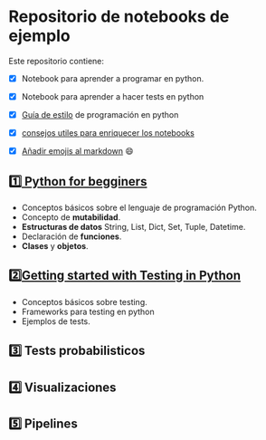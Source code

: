 # Repositorio de notebooks de ejemplo
Este repositorio contiene:

- [x] Notebook para aprender a programar en python.
- [x] Notebook para aprender a hacer tests en python
- [x] [Guía de estilo](https://peps.python.org/pep-0008/) de programación en python  
- [x] [consejos utiles para enriquecer los notebooks](https://towardsdatascience.com/enrich-your-jupyter-notebook-with-these-tips-55c8ead25255)
- [X] [Añadir emojis al markdown](https://tutorialmarkdown.com/emojis) 😄



## 1️⃣[ Python for begginers](https://github.com/pilarcode/notebooks/blob/dev/intro_python.ipynb)
- Conceptos básicos sobre el lenguaje de programación Python.
- Concepto de **mutabilidad**.  
- **Estructuras de datos** String, List, Dict, Set, Tuple, Datetime.
- Declaración de **funciones**.
- **Clases** y **objetos**.

## 2️⃣[Getting started with Testing in Python](https://github.com/pilarcode/notebooks/blob/dev/testing_python.ipynb)
- Conceptos básicos sobre testing.
- Frameworks para testing en python
- Ejemplos de tests.

## 3️⃣ Tests probabilisticos

## 4️⃣ Visualizaciones

## 5️⃣ Pipelines

